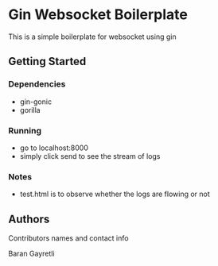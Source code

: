 
# Gin Websocket Boilerplate

This is a simple boilerplate for websocket using gin

## Getting Started

### Dependencies

* gin-gonic
* gorilla

### Running

* go to localhost:8000
* simply click send to see the stream of logs

### Notes
* test.html is to observe whether the logs are flowing or not 

## Authors

Contributors names and contact info

Baran Gayretli 

